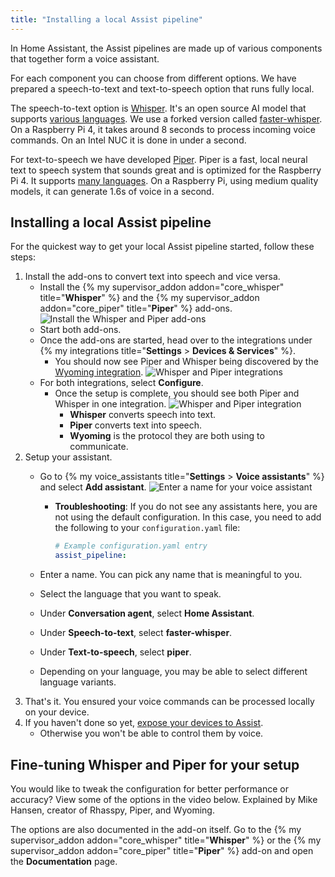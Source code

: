 ```yaml
---
title: "Installing a local Assist pipeline"
---
```


In Home Assistant, the Assist pipelines are made up of various components that together form a voice assistant.

For each component you can choose from different options. We have prepared a speech-to-text and text-to-speech option that runs fully local.

The speech-to-text option is [Whisper](https://github.com/openai/whisper). It's an open source AI model that supports [various languages](https://github.com/openai/whisper#available-models-and-languages). We use a forked version called [faster-whisper](https://github.com/guillaumekln/faster-whisper). On a Raspberry Pi 4, it takes around 8 seconds to process incoming voice commands. On an Intel NUC it is done in under a second.

For text-to-speech we have developed [Piper](https://github.com/rhasspy/piper). Piper is a fast, local neural text to speech system that sounds great and is optimized for the Raspberry Pi 4. It supports [many languages](https://rhasspy.github.io/piper-samples/). On a Raspberry Pi, using medium quality models, it can generate 1.6s of voice in a second.

## Installing a local Assist pipeline

For the quickest way to get your local Assist pipeline started, follow these steps:

1. Install the add-ons to convert text into speech and vice versa.
   * Install the {% my supervisor_addon addon="core_whisper" title="**Whisper**" %} and the {% my supervisor_addon addon="core_piper" title="**Piper**" %} add-ons.
      ![Install the Whisper and Piper add-ons](/images/assist/piper-whisper-install-01.png)
   * Start both add-ons.
   * Once the add-ons are started, head over to the integrations under {% my integrations title="**Settings** > **Devices & Services**" %}.
      * You should now see Piper and Whisper being discovered by the [Wyoming integration](/integrations/wyoming/).
      ![Whisper and Piper integrations](/images/assist/piper-whisper-install-02.png)
   * For both integrations, select **Configure**.
      * Once the setup is complete, you should see both Piper and Whisper in one integration. 
         ![Whisper and Piper integration](/images/assist/piper-whisper-install-03.png)
           * **Whisper** converts speech into text. 
           * **Piper** converts text into speech. 
           * **Wyoming** is the protocol they are both using to communicate.
1. Setup your assistant.
   * Go to {% my voice_assistants title="**Settings** > **Voice assistants**" %} and select **Add assistant**.
   ![Enter a name for your voice assistant](/images/assist/piper-whisper-install-05.png)

     * **Troubleshooting**: If you do not see any assistants here, you are not using the default configuration. In this case, you need to add the following to your `configuration.yaml` file:

        ```yaml
        # Example configuration.yaml entry
        assist_pipeline:
        ```

   * Enter a name. You can pick any name that is meaningful to you.
   * Select the language that you want to speak.
   * Under **Conversation agent**, select **Home Assistant**.
   * Under **Speech-to-text**, select **faster-whisper**.
   * Under **Text-to-speech**, select **piper**.
   * Depending on your language, you may be able to select different language variants.
2. That's it. You ensured your voice commands can be processed locally on your device.
3. If you haven't done so yet, [expose your devices to Assist](/docs/assist/voice_remote_expose_devices/#exposing-your-devices).
   * Otherwise you won't be able to control them by voice.


## Fine-tuning Whisper and Piper for your setup

You would like to tweak the configuration for better performance or accuracy?
View some of the options in the video below. Explained by Mike Hansen, creator of Rhasspy, Piper, and Wyoming.

<lite-youtube videoid="Tk-pnm7FY7c" videoStartAt="1589" videotitle="Configure your local Assist pipeline for your setup"></lite-youtube>

The options are also documented in the add-on itself. Go to the {% my supervisor_addon addon="core_whisper" title="**Whisper**" %} or the {% my supervisor_addon addon="core_piper" title="**Piper**" %} add-on and open the **Documentation** page.
